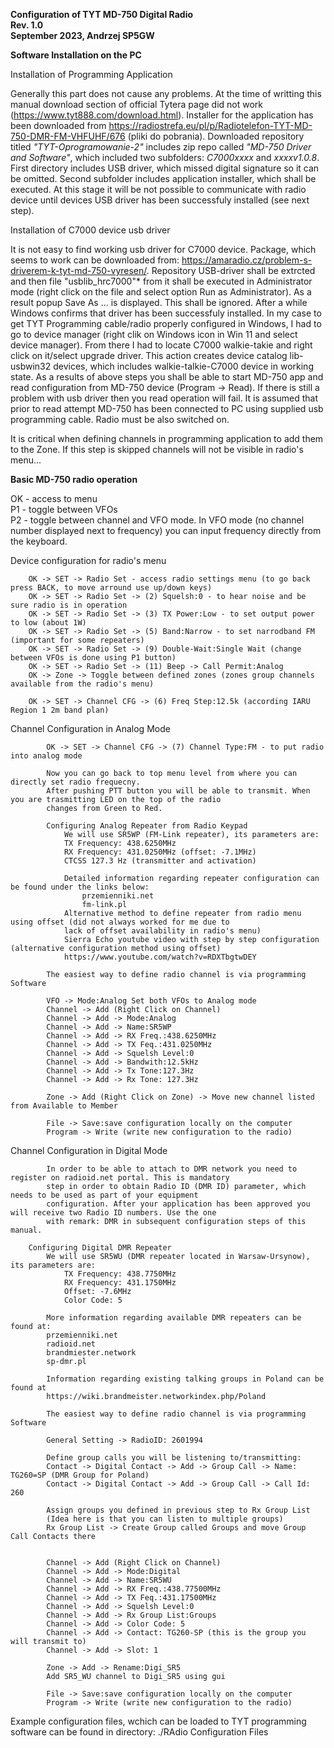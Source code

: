 
**Configuration of TYT MD-750 Digital Radio    
Rev. 1.0  
September 2023, Andrzej SP5GW**                                                                                                       

**Software Installation on the PC**

Installation of Programming Application

Generally this part does not cause any problems. At the time of writting this manual download section of official Tytera page did not work (https://www.tyt888.com/download.html). Installer for the application has been downloaded from https://radiostrefa.eu/pl/p/Radiotelefon-TYT-MD-750-DMR-FM-VHFUHF/676 (pliki do pobrania). Downloaded repository titled *"TYT-Oprogramowanie-2"* includes zip repo called *"MD-750 Driver and Software"*, which included two subfolders: *C7000xxxx* and *xxxxv1.0.8*. First directory includes USB driver, which missed digital signature so it can be omitted. Second subfolder includes application installer, which shall be executed. At this stage it will be not possible to communicate with radio device until devices USB driver has been successfuly installed 
(see next step). 

Installation of C7000 device usb driver

It is not easy to find working usb driver for C7000 device. Package, which seems to work can be downloaded from: https://amaradio.cz/problem-s-driverem-k-tyt-md-750-vyresen/. Repository USB-driver shall be extrcted and then file "usblib_hrc7000"* from it shall be executed in Administrator mode (right click on the file and select option Run as Administrator). As a result  popup Save As ... is displayed. This shall be ignored. After a while Windows confirms that driver has been successfuly installed. In my case to get TYT Programming cable/radio properly configured in Windows, I had to go to device manager (right clik on Windows icon in Win 11 and select device manager). From there I had to locate C7000 walkie-takie and right click on it/select upgrade driver. This action creates device catalog lib-usbwin32 devices, which includes walkie-talkie-C7000 device in working state. As a results of above steps you shall be able to start MD-750 app and read configuration from MD-750 device (Program -> Read). If there is still a problem with usb driver then you read operation will fail. It is assumed that prior to read attempt MD-750 has been connected to PC using supplied usb programming cable. Radio must be also switched on.

It is critical when defining channels in programming application to add them to the Zone. If this step is skipped channels will not be visible in radio's menu...

**Basic MD-750 radio operation**

OK - access to menu  
P1 - toggle between VFOs  
P2 - toggle between channel and VFO mode. In VFO mode (no channel number displayed next to frequency) you can input frequency directly from the keyboard.

Device configuration for radio's menu

        OK -> SET -> Radio Set - access radio settings menu (to go back press BACK, to move arround use up/down keys)
        OK -> SET -> Radio Set -> (2) Squelsh:0 - to hear noise and be sure radio is in operation
        OK -> SET -> Radio Set -> (3) TX Power:Low - to set output power to low (about 1W)
        OK -> SET -> Radio Set -> (5) Band:Narrow - to set narrodband FM (important for some repeaters)
        OK -> SET -> Radio Set -> (9) Double-Wait:Single Wait (change between VFOs is done using P1 button)
        OK -> SET -> Radio Set -> (11) Beep -> Call Permit:Analog
        OK -> Zone -> Toggle between defined zones (zones group channels available from the radio's menu)

        OK -> SET -> Channel CFG -> (6) Freq Step:12.5k (according IARU Region 1 2m band plan)

Channel Configuration in Analog Mode

            OK -> SET -> Channel CFG -> (7) Channel Type:FM - to put radio into analog mode

            Now you can go back to top menu level from where you can directly set radio frequecny.   
            After pushing PTT button you will be able to transmit. When you are trasmitting LED on the top of the radio  
            changes from Green to Red.

            Configuring Analog Repeater from Radio Keypad
                We will use SR5WP (FM-Link repeater), its parameters are:
                TX Frequency: 438.6250MHz
                RX Frequency: 431.0250MHz (offset: -7.1MHz)
                CTCSS 127.3 Hz (transmitter and activation)

                Detailed information regarding repeater configuration can be found under the links below:
                    przemienniki.net 
                    fm-link.pl 
                Alternative method to define repeater from radio menu using offset (did not always worked for me due to  
                lack of offset availability in radio's menu)  
                Sierra Echo youtube video with step by step configuration (alternative configuration method using offset)  
                https://www.youtube.com/watch?v=RDXTbgtwDEY

            The easiest way to define radio channel is via programming Software

            VFO -> Mode:Analog Set both VFOs to Analog mode
            Channel -> Add (Right Click on Channel) 
            Channel -> Add -> Mode:Analog
            Channel -> Add -> Name:SR5WP
            Channel -> Add -> RX Freq.:438.6250MHz
            Channel -> Add -> TX Feq.:431.0250MHz
            Channel -> Add -> Squelsh Level:0
            Channel -> Add -> Bandwith:12.5kHz
            Channel -> Add -> Tx Tone:127.3Hz
            Channel -> Add -> Rx Tone: 127.3Hz

            Zone -> Add (Right Click on Zone) -> Move new channel listed from Available to Member

            File -> Save:save configuration locally on the computer
            Program -> Write (write new configuration to the radio)

Channel Configuration in Digital Mode

            In order to be able to attach to DMR network you need to register on radioid.net portal. This is mandatory  
            step in order to obtain Radio ID (DMR ID) parameter, which needs to be used as part of your equipment  
            configuration. After your application has been approved you will receive two Radio ID numbers. Use the one  
            with remark: DMR in subsequent configuration steps of this manual.

        Configuring Digital DMR Repeater 
            We will use SR5WU (DMR repeater located in Warsaw-Ursynow), its parameters are:
                TX Frequency: 438.7750MHz
                RX Frequency: 431.1750MHz
                Offset: -7.6MHz 
                Color Code: 5

            More information regarding available DMR repeaters can be found at:
            przemienniki.net
            radioid.net
            brandmiester.network
            sp-dmr.pl

            Information regarding existing talking groups in Poland can be found at   
            https://wiki.brandmeister.networkindex.php/Poland

    		The easiest way to define radio channel is via programming Software        
    
            General Setting -> RadioID: 2601994

            Define group calls you will be listening to/transmitting:
            Contact -> Digital Contact -> Add -> Group Call -> Name: TG260=SP (DMR Group for Poland)
            Contact -> Digital Contact -> Add -> Group Call -> Call Id: 260

            Assign groups you defined in previous step to Rx Group List
            (Idea here is that you can listen to multiple groups)
            Rx Group List -> Create Group called Groups and move Group Call Contacts there


            Channel -> Add (Right Click on Channel) 
            Channel -> Add -> Mode:Digital
            Channel -> Add -> Name:SR5WU
            Channel -> Add -> RX Freq.:438.77500MHz
            Channel -> Add -> TX Feq.:431.17500MHz
            Channel -> Add -> Squelsh Level:0
            Channel -> Add -> Rx Group List:Groups
            Channel -> Add -> Color Code: 5
            Channel -> Add -> Contact: TG260-SP (this is the group you will transmit to)
            Channel -> Add -> Slot: 1

            Zone -> Add -> Rename:Digi_SR5
            Add SR5_WU channel to Digi_SR5 using gui
            
            File -> Save:save configuration locally on the computer
            Program -> Write (write new configuration to the radio)

Example configuration files, wchich can be loaded to TYT programming software can be found in directory: ./RAdio Configuration Files
